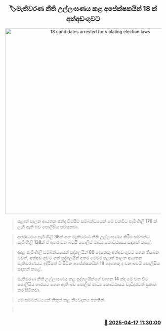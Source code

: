 <p align='center'><b><h2 align='center' title='18 candidates arrested for violating election laws'>🏷මැතිවරණ නීති උල්ලංඝණය කළ අපේක්ෂකයින් 18 ක් අත්අඩංගුවට</h2></b></p>
<p align='center'><img src='https://helakuru.sgp1.cdn.digitaloceanspaces.com/esana/images/lib/local-gov-election-com.jpg' width='600' alt='18 candidates arrested for violating election laws'></p>

> පළාත් පාලන ආයතන ඡන්ද විමසීම සම්බන්ධයෙන් මේ වනවිට පැමිණිලි 176 ක් ලැබී ඇති බව පොලීසිය පවසනවා.

> අපරාධමය පැමිණිලි 38ක් සහ මැතිවරණ නීති උල්ලංඝණය කිරීම සම්බන්ධ පැමිණිලි 138ක් ඒ අතර වන බවයි පොලිස් මාධ්‍ය කොට්ඨාසය සඳහන් කළේ.

> අදාළ පැමිණිලි සම්බන්ධයෙන් පුද්ගලයින් 80 දෙනෙකු අත්අඩංගුවට ගෙන තිබෙන බවත්, අත්අඩංගුවට ගත් පුද්ගලයින් අතර මෙවර පළාත් පාලන ආයතන මැතිවරණයට ඉදිරිපත් වී සිටින අපේක්ෂකයින් 18 දෙනෙකු ද වන බවයි පොලීසිය සඳහන් කළේ.

> මැතිවරණ නීති උල්ලංඝණය කළ පුද්ගලයින්ගේ වාහන 14 ක්ද මේ වන විට පොලීසිය භාරයට ගෙන ඇති බව පොලිස් මාධ්‍ය කොට්ඨාසය වැඩිදුරටත් ප්‍රකාශ කර සිටිනවා.

> මේ සම්බන්ධයෙන් නිකුත් කළ නිවේදනය පහතින්.

>  



<h3 align='right'><a href='https://www.helakuru.lk/esana/p/109285/'>📅 2025-04-17 11:30:00</a></h3>
